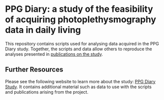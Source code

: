 # PPG Diary: a study of the feasibility of acquiring photoplethysmography data in daily living

This repository contains scripts used for analysing data acquired in the PPG Diary study.
Together, the scripts and data allow others to reproduce the analyses presented in [publications on the study](https://peterhcharlton.github.io/ppg-diary/publications.html).

## Further Resources

Please see the following website to learn more about the study: [PPG Diary Study](http://peterhcharlton.github.io/ppg-diary/). It contains additional material such as data to use with the scripts and publications arising from the project.

